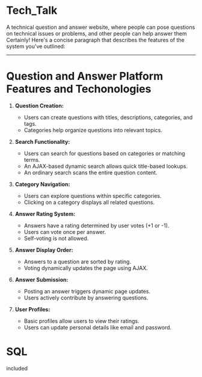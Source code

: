 # Tech_Talk
A technical question and answer website, where people can pose questions on technical issues or problems, and other people can help answer them
Certainly! Here's a concise paragraph that describes the features of the system you've outlined:

---

# Question and Answer Platform Features and Techonologies


1. **Question Creation:**
   - Users can create questions with titles, descriptions, categories, and tags.
   - Categories help organize questions into relevant topics.

2. **Search Functionality:**
   - Users can search for questions based on categories or matching terms.
   - An AJAX-based dynamic search allows quick title-based lookups.
   - An ordinary search scans the entire question content.

3. **Category Navigation:**
   - Users can explore questions within specific categories.
   - Clicking on a category displays all related questions.

4. **Answer Rating System:**
   - Answers have a rating determined by user votes (+1 or -1).
   - Users can vote once per answer.
   - Self-voting is not allowed.

5. **Answer Display Order:**
   - Answers to a question are sorted by rating.
   - Voting dynamically updates the page using AJAX.

6. **Answer Submission:**
   - Posting an answer triggers dynamic page updates.
   - Users actively contribute by answering questions.

7. **User Profiles:**
   - Basic profiles allow users to view their ratings.
   - Users can update personal details like email and password.


# SQL

included
